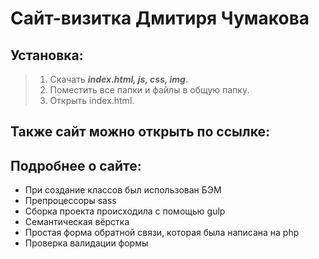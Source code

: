 # Сайт-визитка Дмитиря Чумакова
## Установка:
> 1. Скачать ___index.html, js, css, img___.
> 2. Поместить все папки и файлы в общую папку.
> 3. Открыть index.html.
## Также сайт можно открыть по ссылке:
## Подробнее о сайте:
- При создание классов был использован БЭМ
- Препроцессоры sass
- Сборка проекта происходила с помощью gulp
- Семантическая вёрстка
- Простая форма обратной связи, которая была написана на php
- Проверка валидации формы
